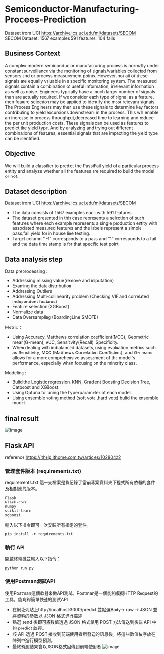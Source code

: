 # Semiconductor-Manufacturing-Procees-Prediction
Dataset from UCI https://archive.ics.uci.edu/ml/datasets/SECOM   
SECOM Dataset: 1567 examples 591 features, 104 fails

## Business Context
A complex modern semiconductor manufacturing process is normally under constant surveillance via the monitoring of signals/variables collected from sensors and or process measurement points. However, not all of these signals are equally valuable in a specific monitoring system. The measured signals contain a combination of useful information, irrelevant information as well as noise. Engineers typically have a much larger number of signals than are actually required. If we consider each type of signal as a feature, then feature selection may be applied to identify the most relevant signals. The Process Engineers may then use these signals to determine key factors contributing to yield excursions downstream in the process. This will enable an increase in process throughput,decreased time to learning and reduce the per unit production costs. These signals can be used as features to predict the yield type. And by analyzing and trying out different combinations of features, essential signals that are impacting the yield type can be identified.

## Objective
We will build a classifier to predict the Pass/Fail yield of a particular process entity and
analyze whether all the features are required to build the model or not.

## Dataset description
Dataset from UCI https://archive.ics.uci.edu/ml/datasets/SECOM 
* The data consists of 1567 examples each with 591 features.
* The dataset presented in this case represents a selection of such features where each example represents a single production entity with associated measured features and the labels represent a simple pass/fail yield for in house line testing.
* Target column “ –1” corresponds to a pass and “1” corresponds to a fail and the data time stamp is for that specific test point

## Data analysis step 
Data preprocessing : 
* Addressing missing value(remove and imputation)
* Examing the data distribution
* Addressing Outliers
* Addressing Multi-collinearity problem (Checking  VIF and correlated independent features)
* Feature selection (XGBoost)
* Normalize data
* Data Oversampling (BoardingLine SMOTE)  

Metric：
* Using Accuracy, Matthews correlation coefficient(MCC), Geometric mean(G-mean), AUC, Sensitivity(Recall), Specificity.
* When dealing with imbalanced datasets, using evaluation metrics such as Sensitivity, MCC (Matthews Correlation Coefficient), and G-means allows for a more comprehensive assessment of the model's performance, especially when focusing on the minority class.

Modeling : 
* Bulid the Logistic regression, KNN, Gradient Boosting Decision Tree, Catboost and XGBoost.
* Using Optuna to tuning the hyperparameter of each model.
* Using ensemble voting method (soft vote ,hard vote) bulid the ensemble model.

## final result 
![image](https://github.com/Eason0227/Semiconductor-Manufacturing-Procees-Prediction/assets/102510341/3d2c7d1b-e17b-4627-ae51-3f861e458ef0)

## Flask API
reference https://ithelp.ithome.com.tw/articles/10280422  
### 管理套件版本 (requirements.txt)  
requirements.txt 這一支檔案是負記錄了當前專案資料夾下程式所有依賴的套件及相對應的版本。  
```
Flask
Flask-Cors
numpy
scikit-learn
xgboost
```
輸入以下指令即可一次安裝所有指定的套件。
```
pip install -r requirements.txt
```
### 執行 API
開啟終端機並輸入以下指令：
```
python run.py
```
### 使用Postman測試API
使用Postman這個軟體來做API測試。Postman是一個能夠模擬HTTP Request的工具，能夠夠簡單快速的測試API
* 在網址列貼上http://localhost:3000/predict 並點選Body-> raw -> JSON 並將資料的參數以 JSON 格式進行描述 
* 點選 send 後即可將數值透過 JSON 格式使用 POST 方法傳送到後端 API 中的 predict 路徑。
* 該 API 透過 POST 接收到前端使用者所發送的訊息後，將這些數值依序放在陣列中進行模型預測。
* 最終預測結果會以JSON格式回傳到前端使用者
![image](https://github.com/Eason0227/Semiconductor-Manufacturing-Procees-Prediction/assets/102510341/ed76eebc-856e-4593-8db2-9d22fd0c97fa)


